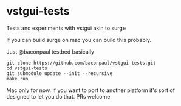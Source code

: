 # vstgui-tests

Tests and experiments with vstgui akin to surge

If you can build surge on mac you can build this probably.

Just @baconpaul testbed basically

```
git clone https://github.com/baconpaul/vstgui-tests.git
cd vstgui-tests
git submodule update --init --recursive
make run
```

Mac only for now. If you want to port to another platform it's sort of designed to let you do that. PRs welcome
